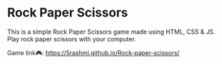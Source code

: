 # **Rock Paper Scissors**
This is a simple Rock Paper Scissors game made using HTML, CSS & JS.
Play rock paper scissors with your computer.

Game link🎮: https://5rashmi.github.io/Rock-paper-scissors/
